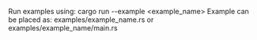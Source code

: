 Run examples using: cargo run --example <example_name>
Example can be placed as: examples/example_name.rs or examples/example_name/main.rs